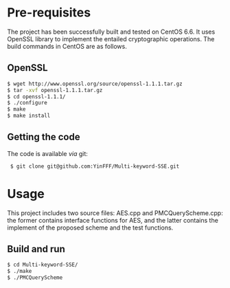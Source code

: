 # Pre-requisites

The project has been successfully built and tested on CentOS 6.6. It uses OpenSSL library to implement the entailed cryptographic operations. The build commands in CentOS are as follows.

## OpenSSL

```sh
$ wget http://www.openssl.org/source/openssl-1.1.1.tar.gz
$ tar -xvf openssl-1.1.1.tar.gz
$ cd openssl-1.1.1/
$ ./configure
$ make
$ make install
```



## Getting the code
The code is available *via* git:

```sh
 $ git clone git@github.com:YinFFF/Multi-keyword-SSE.git
```

# Usage

This project includes two source files: AES.cpp and PMCQueryScheme.cpp: the former contains interface functions for AES, and the latter contains the implement of the proposed scheme and the test functions.

## Build and run

```sh
$ cd Multi-keyword-SSE/
$ ./make
$ ./PMCQueryScheme

```

